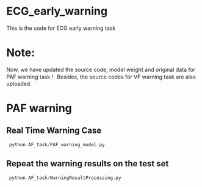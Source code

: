 # ECG_early_warning
This is the code for ECG early warning task

# Note:
Now, we have updated the source code, model weight and original data for PAF warning task！
Besides, the source codes for VF warning task are also uploaded.
# PAF warning 

## Real Time Warning Case

```python
 python AF_task/PAF_warning_model.py
```
## Repeat the warning results on the test set
```python
 python AF_task/WarningResultProcessing.py
```



